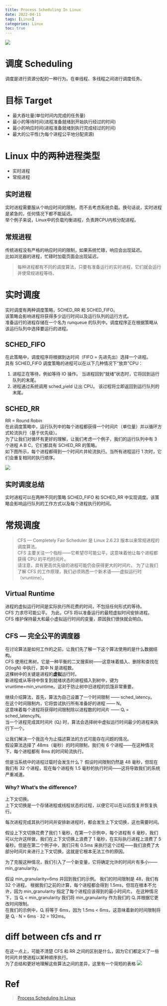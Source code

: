 ```yaml
---
title: Process Scheduling In Linux
date: 2022-04-11
tags: [Linux]
categories: Linux
toc: true
---
```

![](ProcessSchedulingInLinux.jpeg)

# 调度 Scheduling
调度是进行资源分配的一种行为。在单线程、多线程之间进行调度任务。

# 目标 Target
- 最大吞吐量(单位时间内完成的任务量)
- 最小的等待时间(进程准备就绪到开始执行经过的时间)
- 最小的响应时间(进程准备就绪到执行完成经过的时间)
- 最大的公平性(为每个进程公平地分配资源)

# Linux 中的两种进程类型
- 实时进程
- 常规进程
## 实时进程  

实时进程需要服从个响应时间的限制，而不去考虑系统负载。换句话说，实时进程是紧急的，任何情况下都不能延迟。  
举个例子来说，Linux中的负载均衡进程，负责跨CPU内核分配进程。

## 常规进程

传统进程没有严格的响应时间的限制，如果系统忙碌，响应会出现延迟。   
比如浏览器的进程，忙碌时加载页面会出现延迟。  

> 每种进程都有不同的调度算法，只要有准备运行的实时进程，它们就会运行并使常规进程等待。

# 实时调度

实时调度有两种调度策略，SCHED_RR 和 SCHED_FIFO。  
该策略会影响进程将获得多少运行时间以及运行队列的运行方式。  
准备运行的进程存储在一个名为 runqueue 的队列中。调度程序正在根据策略从该运行队列中选择要运行的进程。  

## SCHED_FIFO
在此策略中，调度程序将根据到达时间（FIFO = 先进先出）选择一个进程。  
具有 SCHED_FIFO 调度策略的进程可以在以下几种情况下“放弃”CPU：  
1. 进程正在等待，例如等待 IO 操作。 当进程回到“就绪”状态时，它将回到运行队列的末尾。  
2. 进程通过系统调用 sched_yield 让出 CPU。 该过程将立即返回到运行队列的末尾。   

## SCHED_RR
RR = Round Robin   
在此调度策略中，运行队列中的每个进程都获得一个时间片（单位量）并以循环方式轮流执行（基于优先级）。    
为了让我们对循环有更好的理解，让我们考虑一个例子，我们的运行队列中有 3 个进程 A B C，它们都具有 SCHED_RR 的策略。  
如下图所示，每个进程都得到一个时间片并轮流执行。当所有进程运行 1 次时，它们会重复相同的执行顺序。  

![](rr.png)

## 实时调度总结 
实时进程可以在两种不同的策略 SCHED_FIFO 和 SCHED_RR 中实现调度。该策略会影响运行队列的工作方式以及每个进程执行的时间。  

# 常规调度
> CFS — Completely Fair Scheduler 是 Linux 2.6.23 版本以来常规进程的调度算法。  
CFS 主要关注一个指标——它希望尽可能公平，这意味着他让每个进程都获得 CPU 的平均时间片。  
请注意，具有更高优先级的进程可能仍会获得更大的时间片。 为了让我们了解 CFS 的工作原理，我们必须熟悉一个新术语——虚拟运行时（vruntime）。  

## Virtual Runtime
进程的虚拟运行时间是实际执行所花费的时间，不包括任何形式的等待。  
CFS 力求尽可能公平。 为此，CFS 将以准备运行的最短虚拟时间安排进程。  
CFS 维护保持最大和最小虚拟运行时间的变量，原因我们很快就会明白。  

## CFS — 完全公平的调度器

在讨论算法是如何工作的之前，让我们先了解一下这个算法使用的是什么数据结构。  
CFS 使用红黑树，它是一种平衡的二叉搜索树——这意味着插入、删除和查找在 O(logN) 中执行，其中 N 是进程数。  
这棵树中的关键是进程的**虚拟**运行时。  
新进程或从等待中恢复到就绪状态的进程插入到树中，键为 vruntime=min_vruntime。这对于防止树中旧进程的饥饿非常重要。  

继续介绍算法，首先，算法为自己设置了一个时间限制 —— sched_latency。    
在这个时间限制内，它将尝试执行所有准备好的进程 —— N。   
这意味着每个进程将获得时间限制除以进程数的时间片 —— Qᵢ = sched_latency/N。   
当一个进程完成其时间片 (Qᵢ) 时，算法会选择树中虚拟运行时间最少的进程来执行下一个。   

让我们解决一个我迄今为止描述算法的方式可能存在问题的情况。   
假设算法选择了 48ms（毫秒）的时间限制，我们有 6 个进程——在这种情况下，每个进程都有 8ms 的时间轮流执行。  
    
但是当系统中的进程过载时会发生什么？ 假设时间限制仍然是 48 毫秒，但现在我们有 32 个进程，现在每个进程有 1.5 毫秒的执行时间——这将导致我们的系统严重减速。  

### Why? What’s the difference?
上下文切换。    
上下文切换是一个存储进程或线程状态的过程，以便它可以在以后恢复并恢复执行。  

每次进程完成其执行时间并安排新进程时，都会发生上下文切换，这也需要时间。    

假设上下文切换花费了我们 1 毫秒，在第一个示例中，每个进程有 6 毫秒，我们可以允许这样做，我们在上下文切换上浪费了 1 毫秒，在实际执行进程上浪费了 5 毫秒。但是在第二个例子中，我们只有 0.5ms 来执行这个过程——我们浪费了大部分时间片来进行上下文切换，这就是它根本无法工作的原因。

为了克服这种情况，我们引入了一个新变量，它将确定允许的时间片有多小——min_granularity。   

假设 min_granularity=6ms 并回到我们的示例。 我们的时间限制是 48，我们有 32 个进程。 
根据我们之前的计算，每个进程都会得到 1.5ms，但现在根本不允许，因为 min_granularity 指定了每个进程应该得到的最小时间片。 
在这种情况下，当 Qᵢ < min_granularity 我们将 min_granularity 作为我们的 Qᵢ 并根据它更改时间限制。   
在我们的示例中，Qᵢ 将等于 6ms，因为 1.5ms < 6ms，这意味着新的时间限制将是 Qᵢ ⋅ N = 6ms ⋅ 32 = 192ms。      

# diff between cfs and rr
在这一点上，可能不清楚 CFS 和 RR 之间的区别是什么，因为它们都定义了一些时间片并使进程以某种顺序执行。   
为了总结和更好地理解这些算法之间的差异，这里有一个简短的表格
![](table.jpeg)

# Ref
> [Process Scheduling In Linux](https://medium.com/geekculture/process-scheduling-in-linux-592028a5d545)